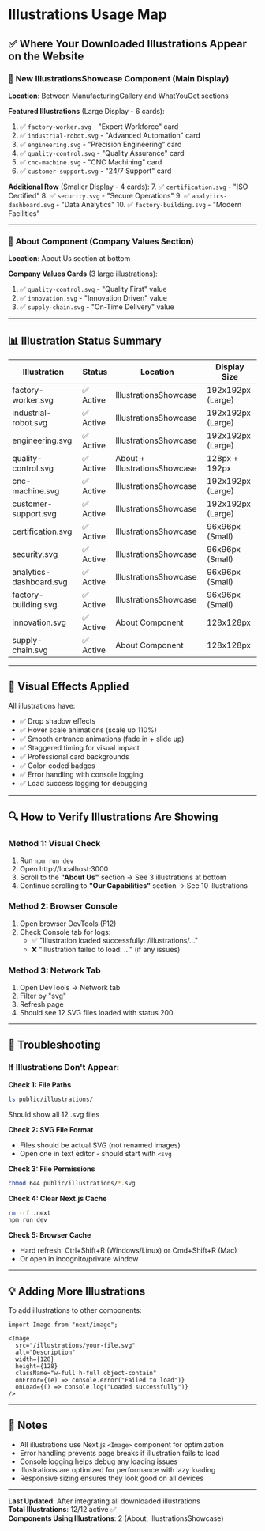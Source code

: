 # Illustrations Usage Map

## ✅ Where Your Downloaded Illustrations Appear on the Website

### 🎯 **New IllustrationsShowcase Component** (Main Display)
**Location**: Between ManufacturingGallery and WhatYouGet sections

**Featured Illustrations** (Large Display - 6 cards):
1. ✅ `factory-worker.svg` - "Expert Workforce" card
2. ✅ `industrial-robot.svg` - "Advanced Automation" card  
3. ✅ `engineering.svg` - "Precision Engineering" card
4. ✅ `quality-control.svg` - "Quality Assurance" card
5. ✅ `cnc-machine.svg` - "CNC Machining" card
6. ✅ `customer-support.svg` - "24/7 Support" card

**Additional Row** (Smaller Display - 4 cards):
7. ✅ `certification.svg` - "ISO Certified"
8. ✅ `security.svg` - "Secure Operations"
9. ✅ `analytics-dashboard.svg` - "Data Analytics"
10. ✅ `factory-building.svg` - "Modern Facilities"

---

### 📄 **About Component** (Company Values Section)
**Location**: About Us section at bottom

**Company Values Cards** (3 large illustrations):
1. ✅ `quality-control.svg` - "Quality First" value
2. ✅ `innovation.svg` - "Innovation Driven" value
3. ✅ `supply-chain.svg` - "On-Time Delivery" value

---

## 📊 Illustration Status Summary

| Illustration | Status | Location | Display Size |
|--------------|--------|----------|--------------|
| factory-worker.svg | ✅ Active | IllustrationsShowcase | 192x192px (Large) |
| industrial-robot.svg | ✅ Active | IllustrationsShowcase | 192x192px (Large) |
| engineering.svg | ✅ Active | IllustrationsShowcase | 192x192px (Large) |
| quality-control.svg | ✅ Active | About + IllustrationsShowcase | 128px + 192px |
| cnc-machine.svg | ✅ Active | IllustrationsShowcase | 192x192px (Large) |
| customer-support.svg | ✅ Active | IllustrationsShowcase | 192x192px (Large) |
| certification.svg | ✅ Active | IllustrationsShowcase | 96x96px (Small) |
| security.svg | ✅ Active | IllustrationsShowcase | 96x96px (Small) |
| analytics-dashboard.svg | ✅ Active | IllustrationsShowcase | 96x96px (Small) |
| factory-building.svg | ✅ Active | IllustrationsShowcase | 96x96px (Small) |
| innovation.svg | ✅ Active | About Component | 128x128px |
| supply-chain.svg | ✅ Active | About Component | 128x128px |

---

## 🎨 Visual Effects Applied

All illustrations have:
- ✅ Drop shadow effects
- ✅ Hover scale animations (scale up 110%)
- ✅ Smooth entrance animations (fade in + slide up)
- ✅ Staggered timing for visual impact
- ✅ Professional card backgrounds
- ✅ Color-coded badges
- ✅ Error handling with console logging
- ✅ Load success logging for debugging

---

## 🔍 How to Verify Illustrations Are Showing

### Method 1: Visual Check
1. Run `npm run dev`
2. Open http://localhost:3000
3. Scroll to the **"About Us"** section → See 3 illustrations at bottom
4. Continue scrolling to **"Our Capabilities"** section → See 10 illustrations

### Method 2: Browser Console
1. Open browser DevTools (F12)
2. Check Console tab for logs:
   - ✅ "Illustration loaded successfully: /illustrations/..."
   - ❌ "Illustration failed to load: ..." (if any issues)

### Method 3: Network Tab
1. Open DevTools → Network tab
2. Filter by "svg"
3. Refresh page
4. Should see 12 SVG files loaded with status 200

---

## 🚨 Troubleshooting

### If Illustrations Don't Appear:

**Check 1: File Paths**
```bash
ls public/illustrations/
```
Should show all 12 .svg files

**Check 2: SVG File Format**
- Files should be actual SVG (not renamed images)
- Open one in text editor - should start with `<svg`

**Check 3: File Permissions**
```bash
chmod 644 public/illustrations/*.svg
```

**Check 4: Clear Next.js Cache**
```bash
rm -rf .next
npm run dev
```

**Check 5: Browser Cache**
- Hard refresh: Ctrl+Shift+R (Windows/Linux) or Cmd+Shift+R (Mac)
- Or open in incognito/private window

---

## 💡 Adding More Illustrations

To add illustrations to other components:

```tsx
import Image from "next/image";

<Image 
  src="/illustrations/your-file.svg"
  alt="Description"
  width={128}
  height={128}
  className="w-full h-full object-contain"
  onError={(e) => console.error("Failed to load")}
  onLoad={() => console.log("Loaded successfully")}
/>
```

---

## 📝 Notes

- All illustrations use Next.js `<Image>` component for optimization
- Error handling prevents page breaks if illustration fails to load
- Console logging helps debug any loading issues
- Illustrations are optimized for performance with lazy loading
- Responsive sizing ensures they look good on all devices

---

**Last Updated**: After integrating all downloaded illustrations  
**Total Illustrations**: 12/12 active ✅  
**Components Using Illustrations**: 2 (About, IllustrationsShowcase)
